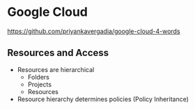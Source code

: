 # Google Cloud

<https://github.com/priyankavergadia/google-cloud-4-words>

## Resources and Access

- Resources are hierarchical
  - Folders
  - Projects
  - Resources
- Resource hierarchy determines policies (Policy Inheritance)

